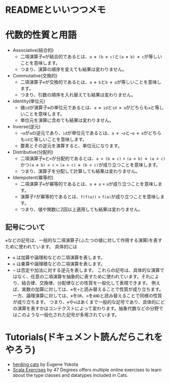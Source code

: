 # READMEといいつつメモ

# 代数的性質と用語
- Associative(結合的)
    - 二項演算子`⊕`が結合的であるとは、`a ⊕ (b ⊕ c)`と`(a ⊕ b) ⊕ c`が等しいことを意味します。
    - つまり、演算の順序を変えても結果は変わりません。
- Commutative(交換的)
    - 二項演算子`⊕`が交換的であるとは、`a ⊕ b`と`b ⊕ a`が等しいことを意味します。
    - つまり、引数の順序を入れ替えても結果は変わりません。
- Identity(単位元)
    - 値`id`が演算子`⊕`の単位元であるとは、`a ⊕ id`と`id ⊕ a`がどちらも`a`と等しいことを意味します。
    - 単位元を演算に含めても結果は変わりません。
- Inverse(逆元)
    - `¬a`が`a`の逆元であり、`id`が単位元であるとは、`a ⊕ ¬a`と`¬a ⊕ a`がどちらも`id`と等しいことを意味します。
    - 要素とその逆元を演算すると、単位元になります。
- Distributive(分配的)
    - 二項演算子`⊕`と`⊙`が分配的であるとは、`a ⊙ (b ⊕ c)` = `(a ⊙ b) ⊕ (a ⊙ c)`かつ`(a ⊕ b) ⊙ c` = `(a ⊙ c) ⊕ (b ⊙ c)`が成り立つことを意味します。
    - つまり、演算子を分配して計算しても結果は変わりません。
- Idempotent(冪等的)
    - 二項演算子`⊕`が冪等的であるとは、`a ⊕ a` = `a`が成り立つことを意味します。
    - 演算子`f`が冪等的であるとは、`f(f(a))` = `f(a)`が成り立つことを意味します。
    - つまり、値や関数に2回以上適用しても結果は変わりません。

## 記号について
`⊕`などの記号は、一般的な二項演算子(ふたつの値に対して作用する演算)を表すために使われています。
具体的には
- `⊕` は加算や論理和などの二項演算を表します。
- `⊙` は乗算や論理積などの二項演算を表します。
- `¬` は否定や加法に対する逆元を表します。
  これらの記号は、具体的な演算ではなく、任意の二項演算を抽象的に表すために使われています。それにより、結合律、交換律、分配律などの性質を一般化して表現できます。
  例えば、実数の加算に対しては、`⊕`を`+`と読み替えることで性質が成り立ちます。 一方、論理演算に対しては、`⊕`を`OR`、`⊙`を`AND`と読み替えることで同様の性質が成り立ちます。
  つまり、`⊕`や`⊙`はあくまで一般的な記号であり、具体的にどの演算を表すかはコンテクストによって変わります。抽象代数などの分野ではこのような一般化された記号が多用されています。

# Tutorials(ドキュメント読んだらこれをやろう)
- [herding cats](http://eed3si9n.com/herding-cats/) by Eugene Yokota
- [Scala Exercises](https://www.scala-exercises.org/cats) by 47 Degrees offers multiple online exercises to learn about the type classes and datatypes included in Cats.

